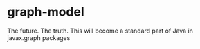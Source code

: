 graph-model
===========

The future. The truth. This will become a standard part of Java in javax.graph packages
